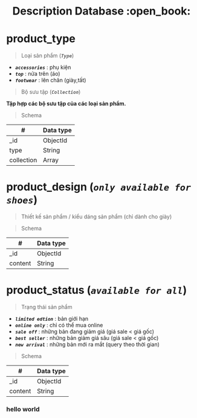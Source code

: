 <h1 align="center">Description Database :open_book:</h1>

# product_type

> Loại sản phẩm (_**`Type`**_)

- _**`accessories`**_ : phụ kiện
- _**`top`**_ : nửa trên (áo)
- _**`footwear`**_ : lên chân (giày,tất)

> Bộ sưu tập (_**`Collection`**_)

**Tập hợp các bộ sưu tập của các loại sản phẩm.**

> Schema

| #          | Data type |
| ---------- | --------- |
| \_id       | ObjectId  |
| type       | String    |
| collection | Array     |

# product_design (_`only available for shoes`_)

> Thiết kế sản phẩm / kiểu dáng sản phẩm (chỉ dành cho giày)

> Schema

| #       | Data type |
| ------- | --------- |
| \_id    | ObjectId  |
| content | String    |

# product_status (_`available for all`_)

> Trạng thái sản phẩm

- _**`limited edtion`**_ : bản giới hạn
- _**`online only`**_ : chỉ có thể mua online
- _**`sale off`**_ : những bản đang giảm giá (giá sale < giá gốc)
- _**`best seller`**_ : những bản giảm giá sâu (giá sale < giá gốc)
- _**`new arrival`**_ : những bản mới ra mắt (query theo thời gian)

> Schema

| #       | Data type |
| ------- | --------- |
| \_id    | ObjectId  |
| content | String    |

### hello world
